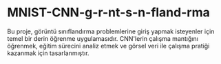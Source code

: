 # MNIST-CNN-g-r-nt-s-n-fland-rma
Bu proje, görüntü sınıflandırma problemlerine giriş yapmak isteyenler için temel bir derin öğrenme uygulamasıdır. CNN'lerin çalışma mantığını öğrenmek, eğitim sürecini analiz etmek ve görsel veri ile çalışma pratiği kazanmak için tasarlanmıştır.
